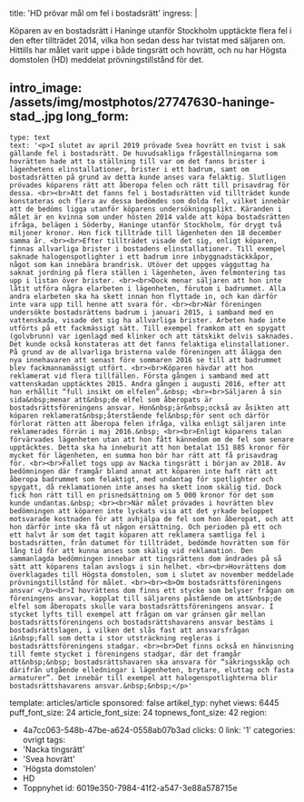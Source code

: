title: 'HD prövar mål om fel i bostadsrätt'
ingress: |
  <p>Köparen av en bostadsrätt i Haninge utanför Stockholm upptäckte flera fel i den efter tillträdet 2014, vilka hon sedan dess har tvistat med säljaren om. Hittills har målet varit uppe i både tingsrätt och hovrätt, och nu har Högsta domstolen (HD) meddelat prövningstillstånd för det.
  </p>
  
intro_image: /assets/img/mostphotos/27747630-haninge-stad_.jpg
long_form:
  -
    type: text
    text: '<p>I slutet av april 2019 prövade Svea hovrätt en tvist i sak gällande fel i bostadsrätt. De huvudsakliga frågeställningarna som hovrätten hade att ta ställning till var om det fanns brister i lägenhetens elinstallationer, brister i ett badrum, samt om bostadsrätten på grund av detta kunde anses vara felaktig. Slutligen prövades köparens rätt att åberopa felen och rätt till prisavdrag för dessa. <br><br>Att det fanns fel i bostadsrätten vid tillträdet kunde konstateras och flera av dessa bedömdes som dolda fel, vilket innebär att de bedöms ligga utanför köparens undersökningsplikt. Käranden i målet är en kvinna som under hösten 2014 valde att köpa bostadsrätten ifråga, belägen i Söderby, Haninge utanför Stockholm, för drygt två miljoner kronor. Hon fick tillträde till lägenheten den 18 december samma år. <br><br>Efter tillträdet visade det sig, enligt köparen, finnas allvarliga brister i bostadens elinstallationer. Till exempel saknade halogenspotlighter i ett badrum inre inbyggnadstäckkåpor, något som kan innebära brandrisk. Utöver det uppges vägguttag ha saknat jordning på flera ställen i lägenheten, även felmontering tas upp i listan över brister. <br><br>Dock menar säljaren att hon inte låtit utföra några elarbeten i lägenheten, förutom i badrummet. Alla andra elarbeten ska ha skett innan hon flyttade in, och kan därför inte vara upp till henne att svara för. <br><br>När föreningen undersökte bostadsrättens badrum i januari 2015, i samband med en vattenskada, visade det sig ha allvarliga brister. Arbeten hade inte utförts på ett fackmässigt sätt. Till exempel framkom att en spygatt (golvbrunn) var igenlagd med klinker och att tätskikt delvis saknades. Det kunde också konstateras att det fanns felaktiga elinstallationer. På grund av de allvarliga bristerna valde föreningen att ålägga den nya innehavaren att senast före sommaren 2016 se till att badrummet blev fackmannamässigt utfört. <br><br>Köparen hävdar att hon reklamerat vid flera tillfällen. Första gången i samband med att vattenskadan upptäcktes 2015. Andra gången i augusti 2016, efter att hon erhållit “full insikt om elfelen”.&nbsp; <br><br>Säljaren å sin sida&nbsp;menar att&nbsp;de elfel som åberopats är bostadsrättsföreningens ansvar. Hon&nbsp;är&nbsp;också av åsikten att köparen reklamerat&nbsp;återstående fel&nbsp;för sent och därför förlorat rätten att åberopa felen ifråga, vilka enligt säljaren inte reklamerades förrän i maj 2016.&nbsp; <br><br>Enligt köparens talan förvärvades lägenheten utan att hon fått kännedom om de fel som senare upptäcktes. Detta ska ha inneburit att hon betalat 151 885 kronor för mycket för lägenheten, en summa hon bör har rätt att få prisavdrag för. <br><br>Fallet togs upp av Nacka tingsrätt i början av 2018. Av bedömningen där framgår bland annat att köparen inte haft rätt att åberopa badrummet som felaktigt, med undantag för spotlighter och spygatt, då reklamationen inte anses ha skett inom skälig tid. Dock fick hon rätt till en prisnedsättning om 5 000 kronor för det som kunde undantas.&nbsp; <br><br>När målet prövades i hovrätten blev bedömningen att köparen inte lyckats visa att det yrkade beloppet motsvarade kostnaden för att avhjälpa de fel som hon åberopat, och att hon därför inte ska få ut någon ersättning. Och perioden på ett och ett halvt år som det tagit köparen att reklamera samtliga fel i bostadsrätten, från datumet för tillträdet, bedömde hovrätten som för lång tid för att kunna anses som skälig vid reklamation. Den sammanlagda bedömningen innebar att tingsrättens dom ändrades på så sätt att köparens talan avslogs i sin helhet. <br><br>Hovrättens dom överklagades till Högsta domstolen, som i slutet av november meddelade prövningstillstånd för målet. <br><br><b>Om bostadsrättsföreningens ansvar </b><br>I hovrättens dom finns ett stycke som belyser frågan om föreningens ansvar, kopplat till säljarens påstående om att&nbsp;de elfel som åberopats skulle vara bostadsrättsföreningens ansvar. I stycket lyfts till exempel att frågan om var gränsen går mellan bostadsrättsföreningens och bostadsrättshavarens ansvar bestäms i bostadsrättslagen, i vilken det slås fast att ansvarsfrågan i&nbsp;fall som detta i stor utsträckning regleras i bostadsrättsföreningens stadgar. <br><br>Det finns också en hänvisning till femte stycket i föreningens stadgar, där det framgår att&nbsp;&nbsp; bostadsrättshavaren ska ansvara för “säkringsskåp och därifrån utgående elledningar i lägenheten, brytare, eluttag och fasta armaturer”. Det innebär till exempel att halogenspotlighterna blir bostadsrättshavarens ansvar.&nbsp;&nbsp;</p>'
template: articles/article
sponsored: false
artikel_typ: nyhet
views: 6445
puff_font_size: 24
article_font_size: 24
topnews_font_size: 42
region:
  - 4a7cc063-548b-47be-a624-0558ab07b3ad
clicks: 0
link: '1'
categories: ovrigt
tags:
  - 'Nacka tingsrätt'
  - 'Svea hovrätt'
  - 'Högsta domstolen'
  - HD
  - Toppnyhet
id: 6019e350-7984-41f2-a547-3e88a578715e
